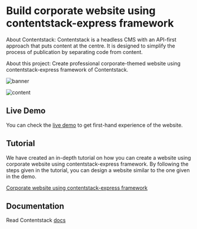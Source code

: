 # Build corporate website using contentstack-express framework

About Contentstack: Contentstack is a headless CMS with an API-first approach that puts content at the centre. It is designed to simplify the process of publication by separating code from content.

About this project: Create professional corporate-themed website using contentstack-express framework of Contentstack.


![banner](https://api.contentstack.io/v2/uploads/5928230ab9de65fe44bf8660/download "banner.png")

![content](https://api.contentstack.io/v2/uploads/59282326df52ae9f576f232a/download "content.png")


## Live Demo

You can check the [live demo](http://csexcorporatetheme.builtapp.io/) to get first-hand experience of the website.


## Tutorial

We have created an in-depth tutorial on how you can create a website using corporate website using contentstack-express framework. By following the steps given in the tutorial, you can design a website similar to the one given in the demo.

[Corporate website using contentstack-express framework](https://www.contentstack.com/docs/example-apps/build-a-corporate-website-using-contentstack-express-framework)


## Documentation

Read Contentstack [docs](https://contentstackdocs.built.io)